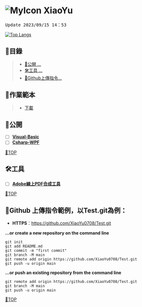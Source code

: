 # ![MyIcon](https://avatars.githubusercontent.com/u/68182187?s=22&v=4) XiaoYu

<pre>Update 2023/09/15 14：53</pre>

[![Top Langs](https://github-readme-stats.vercel.app/api/top-langs/?username=XiaoYu0708)](https://github.com/XiaoYu0708)

## 📂目錄
>- [🎈公開 ... ](#公開)
>- [🛠工具 ... ](#工具)
>- [🍷Github上傳指令...](#github-上傳指令範例以testgit為例)

## 📖作業範本
>- [下載](https://github.com/XiaoYu0708/XiaoYu0708/raw/main/%E4%BD%9C%E6%A5%AD%E7%AF%84%E6%9C%AC.docx)

## 🎈公開
- [ ] [**Visual-Basic**](https://github.com/XiaoYu0708/Visual-Basic/tree/main)
- [ ] [**Csharp-WPF**](https://github.com/XiaoYu0708/Csharp-WPF)

[📍TOP](#)
 
## 🛠工具
- [ ] [**Adobe線上PDF合成工具**](https://www.adobe.com/tw/acrobat/online/merge-pdf.html)

[📍TOP](#)


## 🍷Github 上傳指令範例，以Test.git為例：

- **HTTPS**：https://github.com/XiaoYu0708/Test.git

**…or create a new repository on the command line**
```
git init
git add README.md
git commit -m "first commit"
git branch -M main
git remote add origin https://github.com/XiaoYu0708/Test.git
git push -u origin main
```
**…or push an existing repository from the command line**
```
git remote add origin https://github.com/XiaoYu0708/Test.git
git branch -M main
git push -u origin main
```

[📍TOP](#)
